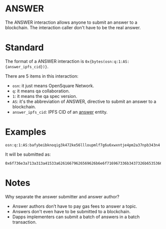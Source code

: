 # ANSWER

The ANSWER interaction allows anyone to submit an answer to a blockchain. The interaction caller don't have to be the
real answer.

# Standard

The format of a ANSWER interaction is `0x{bytes(osn:q:1:AS:{answer_ipfs_cid})}`.

There are 5 items in this interaction:

- `osn`: it just means OpenSquare Network.
- `q`: it means qa collaboration.
- `1`: it means the qa spec version.
- `AS`: it's the abbreviation of ANSWER, directive to submit an answer to a blockchain.
- `answer_ipfs_cid`: IPFS CID of an [answer](../entities/answer.md) entity.

# Examples

```
osn:q:1:AS:bafybeibknoqig3k472ke56llloupmlf7g6u6xwxntje4pm2a37npb343n4
```

It will be submitted as:

```
0x6f736e3a713a313a41533a62616679626569626b6e6f716967336b3437326b6535366c6c6c6f75706d6c6637673675367877786e746a6534706d326133376e70623334336e34
```

# Notes

Why separate the answer submitter and answer author?

- Answer authors don’t have to pay gas fees to answer a topic.
- Answers don't even have to be submitted to a blockchain.
- Dapps implementers can submit a batch of answers in a batch transaction.
